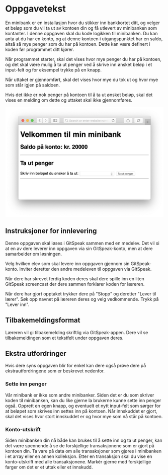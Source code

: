 # Oppgavetekst
En minibank er en installasjon hvor du stikker inn bankkortet ditt, og velger et beløp som du vil ta ut av kontoen din og få utlevert av minibanken som kontanter. I denne oppgaven skal du kode logikken til minibanken. Du kan anta at du har en konto, og at denne kontoen i utgangspunktet har en saldo, altså så mye penger som du har på kontoen. Dette kan være definert i koden før programmet ditt kjører.

Når programmet starter, skal det vises hvor mye penger du har på kontoen, og det skal være mulig å ta ut penger ved å skrive inn ønsket beløp i et input-felt og for eksempel trykke på en knapp.

Når uttaket er gjennomført, skal det vises hvor mye du tok ut og hvor mye som står igjen på saldoen.

Hvis det ikke er nok penger på kontoen til å ta ut ønsket beløp, skal det vises en melding om dette og uttaket skal ikke gjennomføres.

![](bilde.png)

## Instruksjoner for innlevering
Denne oppgaven skal løses i GitSpeak sammen med en medelev. Det vil si at en av dere leverer inn oppgaven via sin GitSpeak-konto, men at dere samarbeider om løsningen. 

Velg hvilken elev som skal levere inn oppgaven gjennom sin GitSpeak-konto. Inviter deretter den andre medeleven til oppgaven via GitSpeak.

Når dere har skrevet ferdig koden deres skal dere spille inn en liten GitSpeak screencast der dere sammen forklarer koden for læreren.

Når dere har gjort opptaket trykker dere på "Stopp" og deretter "Lever til lærer". Søk opp navnet på læreren deres og velg vedkommende. Trykk på "Lever inn".


## Tilbakemeldingsformat
Læreren vil gi tilbakemelding skriftlig via GitSpeak-appen. Dere vil se tilbakemeldingen som et tekstfelt under oppgaven deres.


## Ekstra utfordringer

Hvis dere syns oppgaven blir for enkel kan dere også prøve dere på ekstrautfordringene som er beskrevet nedenfor.

### Sette inn penger
Vår minibank er ikke som andre minibanker. Siden det er du som skriver koden til minibanken, kan du like gjerne la brukerne kunne sette inn penger også. Opprett en egen knapp, og eventuelt et nytt input-felt som sørger for at beløpet som skrives inn settes inn på kontoen. Når innskuddet er  gjort, skal det vises hvor stort innskuddet er og hvor mye som nå står på kontoen.

### Konto-utskrift
Siden minibanken din nå både kan brukes til å sette inn og ta ut penger, kan det være spennende å se de forskjellige transaksjonene som er gjort på kontoen din. Ta vare på data om alle transaksjoner som gjøres i minibanken i et array eller en annen kolleksjon. Etter en transaksjon skal du vise en konto-utskrift med alle transaksjonene. Markér gjerne med forskjellige farger om det er et uttak eller et innskudd.
